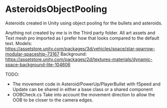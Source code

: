 # AsteroidsObjectPooling
Asteroids created in Unity using object pooling for the bullets and asteroids.

Anything not created by me is in the Third party folder. All art assets and Text mesh pro imported as I prefer how that looks compared to the default text.
Models: https://assetstore.unity.com/packages/3d/vehicles/space/star-sparrow-modular-spaceship-73167
Background: https://assetstore.unity.com/packages/2d/textures-materials/dynamic-space-background-lite-104606


TODO:
- The movement code in Asteroid/PowerUp/PlayerBullet with fSpeed and Update can be shared in either a base class or a shared component
- OOBCheck.cs Take into account the movement direction to allow the OOB to be closer to the camera edges.
